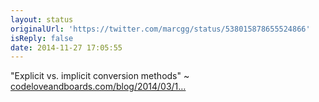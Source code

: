 ```yaml
---
layout: status
originalUrl: 'https://twitter.com/marcgg/status/538015878655524866'
isReply: false
date: 2014-11-27 17:05:55
---
```


"Explicit vs. implicit conversion methods" ~ [codeloveandboards.com/blog/2014/03/1…](http://codeloveandboards.com/blog/2014/03/18/explicit-vs-implicit-conversion-methods/)
